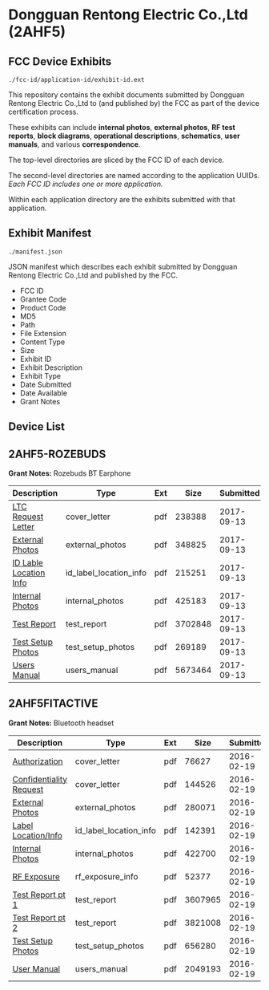# Dongguan Rentong Electric Co.,Ltd (2AHF5)
## FCC Device Exhibits

```
./fcc-id/application-id/exhibit-id.ext
```

This repository contains the exhibit documents submitted by Dongguan Rentong Electric Co.,Ltd to (and published by) the FCC as part of the device certification process.

These exhibits can include **internal photos**, **external photos**, **RF test reports**, **block diagrams**, **operational descriptions**, **schematics**, **user manuals**, and various **correspondence**.

The top-level directories are sliced by the FCC ID of each device.

The second-level directories are named according to the application UUIDs. *Each FCC ID includes one or more application.*

Within each application directory are the exhibits submitted with that application. 

## Exhibit Manifest

```
./manifest.json
```

JSON manifest which describes each exhibit submitted by Dongguan Rentong Electric Co.,Ltd and published by the FCC.

- FCC ID
- Grantee Code
- Product Code
- MD5
- Path
- File Extension
- Content Type
- Size
- Exhibit ID
- Exhibit Description
- Exhibit Type
- Date Submitted
- Date Available
- Grant Notes

## Device List
## 2AHF5-ROZEBUDS
**Grant Notes:** Rozebuds BT Earphone

| Description | Type | Ext | Size | Submitted | Available |
| ----------- | ---- | --- | ---- | --------- | --------- |
| [LTC Request Letter](2AHF5-ROZEBUDS/58c62521df6f419f7fd454d1b39a17a2/3558781.pdf) | cover_letter | pdf | 238388 | 2017-09-13 | 2017-09-13 |
| [External Photos](2AHF5-ROZEBUDS/58c62521df6f419f7fd454d1b39a17a2/3558782.pdf) | external_photos | pdf | 348825 | 2017-09-13 | 2017-09-13 |
| [ID Lable Location Info](2AHF5-ROZEBUDS/58c62521df6f419f7fd454d1b39a17a2/3558783.pdf) | id_label_location_info | pdf | 215251 | 2017-09-13 | 2017-09-13 |
| [Internal Photos](2AHF5-ROZEBUDS/58c62521df6f419f7fd454d1b39a17a2/3558785.pdf) | internal_photos | pdf | 425183 | 2017-09-13 | 2017-09-13 |
| [Test Report](2AHF5-ROZEBUDS/58c62521df6f419f7fd454d1b39a17a2/3558784.pdf) | test_report | pdf | 3702848 | 2017-09-13 | 2017-09-13 |
| [Test Setup Photos](2AHF5-ROZEBUDS/58c62521df6f419f7fd454d1b39a17a2/3558786.pdf) | test_setup_photos | pdf | 269189 | 2017-09-13 | 2017-09-13 |
| [Users Manual](2AHF5-ROZEBUDS/58c62521df6f419f7fd454d1b39a17a2/3558787.pdf) | users_manual | pdf | 5673464 | 2017-09-13 | 2017-09-13 |
## 2AHF5FITACTIVE
**Grant Notes:** Bluetooth headset

| Description | Type | Ext | Size | Submitted | Available |
| ----------- | ---- | --- | ---- | --------- | --------- |
| [Authorization](2AHF5FITACTIVE/2f65393c6200a9cb9fe3168ad8cd8287/2907143.pdf) | cover_letter | pdf | 76627 | 2016-02-19 | 2016-02-19 |
| [Confidentiality Request](2AHF5FITACTIVE/2f65393c6200a9cb9fe3168ad8cd8287/2907144.pdf) | cover_letter | pdf | 144526 | 2016-02-19 | 2016-02-19 |
| [External Photos](2AHF5FITACTIVE/2f65393c6200a9cb9fe3168ad8cd8287/2907145.pdf) | external_photos | pdf | 280071 | 2016-02-19 | 2016-02-19 |
| [Label Location/Info](2AHF5FITACTIVE/2f65393c6200a9cb9fe3168ad8cd8287/2907147.pdf) | id_label_location_info | pdf | 142391 | 2016-02-19 | 2016-02-19 |
| [Internal Photos](2AHF5FITACTIVE/2f65393c6200a9cb9fe3168ad8cd8287/2907146.pdf) | internal_photos | pdf | 422700 | 2016-02-19 | 2016-02-19 |
| [RF Exposure](2AHF5FITACTIVE/2f65393c6200a9cb9fe3168ad8cd8287/2907152.pdf) | rf_exposure_info | pdf | 52377 | 2016-02-19 | 2016-02-19 |
| [Test Report pt 1](2AHF5FITACTIVE/2f65393c6200a9cb9fe3168ad8cd8287/2907150.pdf) | test_report | pdf | 3607965 | 2016-02-19 | 2016-02-19 |
| [Test Report pt 2](2AHF5FITACTIVE/2f65393c6200a9cb9fe3168ad8cd8287/2907151.pdf) | test_report | pdf | 3821008 | 2016-02-19 | 2016-02-19 |
| [Test Setup Photos](2AHF5FITACTIVE/2f65393c6200a9cb9fe3168ad8cd8287/2907149.pdf) | test_setup_photos | pdf | 656280 | 2016-02-19 | 2016-02-19 |
| [User Manual](2AHF5FITACTIVE/2f65393c6200a9cb9fe3168ad8cd8287/2907148.pdf) | users_manual | pdf | 2049193 | 2016-02-19 | 2016-02-19 |
